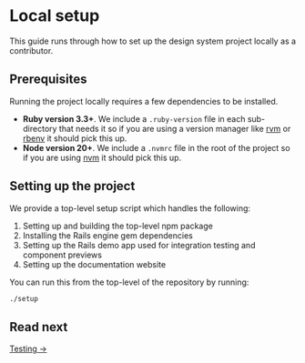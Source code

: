 # Local setup

This guide runs through how to set up the design system project locally as a contributor.

## Prerequisites

Running the project locally requires a few dependencies to be installed.

- **Ruby version 3.3+**. We include a `.ruby-version` file in each sub-directory that needs it so if you are using a version manager like [rvm](https://rvm.io/) or [rbenv](https://github.com/rbenv/rbenv) it should pick this up.
- **Node version 20+**. We include a `.nvmrc` file in the root of the project so if you are using [nvm](https://github.com/nvm-sh/nvm) it should pick this up.

## Setting up the project

We provide a top-level setup script which handles the following:

1. Setting up and building the top-level npm package
2. Installing the Rails engine gem dependencies
3. Setting up the Rails demo app used for integration testing and component previews
4. Setting up the documentation website

You can run this from the top-level of the repository by running:

```sh
./setup
```

## Read next

[Testing →](./03-testing.md)
